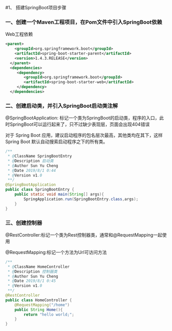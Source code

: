 

#1、		搭建SpringBoot项目步骤

### 一、创建一个Maven工程项目，在Pom文件中引入SpringBoot依赖

Web工程依赖

```xml
<parent>
    <groupId>org.springframework.boot</groupId>
    <artifactId>spring-boot-starter-parent</artifactId>
    <version>1.4.3.RELEASE</version>
  </parent>
  <dependencies>
	 <dependency>
      	<groupId>org.springframework.boot</groupId>
      	<artifactId>spring-boot-starter-web</artifactId>
     </dependency>
  </dependencies>
```

### 二、创建启动类，并引入SpringBoot启动类注解

@SpringBootApplication: 标记一个类为SpringBoot的启动类，程序的入口，此时SpringBoot可以运行起来了，只不过缺少表现层，页面会出现404错误

对于 Spring Boot 应用，建议启动程序的包名层次最高，其他类均在其下，这样 Spring Boot 默认自动搜索启动程序之下的所有类。

```java
/**
 * @ClassName SpringBootEntry
 * @Description 启动类
 * @Author Sun Yu Cheng
 * @Date 2019/8/1 0:44
 * @Version v1.0
 **/
@SpringBootApplication
public class SpringBootEntry {
    public static void main(String[] args){
        SpringApplication.run(SpringBootEntry.class,args);
    }
}
```

### 三、创建控制器

@RestController:标记一个类为Rest控制器类，通常和@RequestMapping一起使用

@RequestMapping:标记一个方法为Url可访问方法

```java
/**
 * @ClassName HomeController
 * @Description 控制器类
 * @Author Sun Yu Cheng
 * @Date 2019/8/1 0:45
 * @Version v1.0
 **/
@RestController
public class HomeController {
    @RequestMapping("/home")
    public String Home(){
        return "hello world;";
    }
}
```

